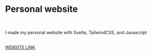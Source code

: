 # Personal website
<br>
<p>I made my personal website with Svelte, TailwindCSS, and Javascript</p>
<br>
<a href="https://jadmenkara.vercel.app/">WEBSITE LINK</a>

